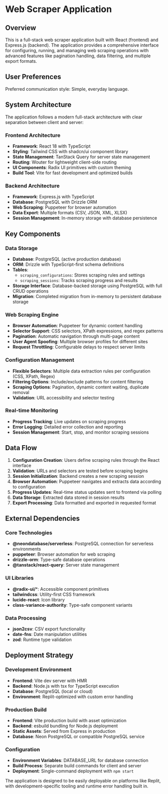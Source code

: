 # Web Scraper Application

## Overview

This is a full-stack web scraper application built with React (frontend) and Express.js (backend). The application provides a comprehensive interface for configuring, running, and managing web scraping operations with advanced features like pagination handling, data filtering, and multiple export formats.

## User Preferences

Preferred communication style: Simple, everyday language.

## System Architecture

The application follows a modern full-stack architecture with clear separation between client and server:

### Frontend Architecture
- **Framework**: React 18 with TypeScript
- **Styling**: Tailwind CSS with shadcn/ui component library
- **State Management**: TanStack Query for server state management
- **Routing**: Wouter for lightweight client-side routing
- **UI Components**: Radix UI primitives with custom theming
- **Build Tool**: Vite for fast development and optimized builds

### Backend Architecture
- **Framework**: Express.js with TypeScript
- **Database**: PostgreSQL with Drizzle ORM
- **Web Scraping**: Puppeteer for browser automation
- **Data Export**: Multiple formats (CSV, JSON, XML, XLSX)
- **Session Management**: In-memory storage with database persistence

## Key Components

### Data Storage
- **Database**: PostgreSQL (active production database)
- **ORM**: Drizzle with TypeScript-first schema definitions
- **Tables**: 
  - `scraping_configurations`: Stores scraping rules and settings
  - `scraping_sessions`: Tracks scraping progress and results
- **Storage Interface**: Database-backed storage using PostgreSQL with full CRUD operations
- **Migration**: Completed migration from in-memory to persistent database storage

### Web Scraping Engine
- **Browser Automation**: Puppeteer for dynamic content handling
- **Selector Support**: CSS selectors, XPath expressions, and regex patterns
- **Pagination**: Automatic navigation through multi-page content
- **User Agent Spoofing**: Multiple browser profiles for different sites
- **Request Throttling**: Configurable delays to respect server limits

### Configuration Management
- **Flexible Selectors**: Multiple data extraction rules per configuration (CSS, XPath, Regex)
- **Filtering Options**: Include/exclude patterns for content filtering
- **Scraping Options**: Pagination, dynamic content waiting, duplicate removal
- **Validation**: URL accessibility and selector testing

### Real-time Monitoring
- **Progress Tracking**: Live updates on scraping progress
- **Error Logging**: Detailed error collection and reporting
- **Session Management**: Start, stop, and monitor scraping sessions

## Data Flow

1. **Configuration Creation**: Users define scraping rules through the React interface
2. **Validation**: URLs and selectors are tested before scraping begins
3. **Session Initialization**: Backend creates a new scraping session
4. **Browser Automation**: Puppeteer navigates and extracts data according to configuration
5. **Progress Updates**: Real-time status updates sent to frontend via polling
6. **Data Storage**: Extracted data stored in session results
7. **Export Processing**: Data formatted and exported in requested format

## External Dependencies

### Core Technologies
- **@neondatabase/serverless**: PostgreSQL connection for serverless environments
- **puppeteer**: Browser automation for web scraping
- **drizzle-orm**: Type-safe database operations
- **@tanstack/react-query**: Server state management

### UI Libraries
- **@radix-ui/***: Accessible component primitives
- **tailwindcss**: Utility-first CSS framework
- **lucide-react**: Icon library
- **class-variance-authority**: Type-safe component variants

### Data Processing
- **json2csv**: CSV export functionality
- **date-fns**: Date manipulation utilities
- **zod**: Runtime type validation

## Deployment Strategy

### Development Environment
- **Frontend**: Vite dev server with HMR
- **Backend**: Node.js with tsx for TypeScript execution
- **Database**: PostgreSQL (local or cloud)
- **Environment**: Replit-optimized with custom error handling

### Production Build
- **Frontend**: Vite production build with asset optimization
- **Backend**: esbuild bundling for Node.js deployment
- **Static Assets**: Served from Express in production
- **Database**: Neon PostgreSQL or compatible PostgreSQL service

### Configuration
- **Environment Variables**: DATABASE_URL for database connection
- **Build Process**: Separate build commands for client and server
- **Deployment**: Single-command deployment with `npm start`

The application is designed to be easily deployable on platforms like Replit, with development-specific tooling and runtime error handling built in.